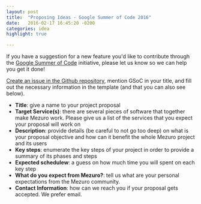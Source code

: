 ```yaml
---
layout: post
title:  "Proposing Ideas - Google Summer of Code 2016"
date:   2016-02-17 16:45:20 -0200
categories: idea
highlight: true

---
```


If you have a suggestion for a new feature you'd like to contribute through the
[Google Summer of Code](https://developers.google.com/open-source/gsoc/) initiative,
please let us know so we can help you get it done!

[Create an issue in the Github repository](https://github.com/mezuro/mezuro.github.io/issues/new), mention GSoC in your title,
and fill out the necessary information in the template (and that you can also see below).

* **Title**: give a name to your project proposal
* **Target Service(s)**: there are several pieces of software that together make Mezuro work. Please give us a list of the services that you expect your proposal will work on
* **Description**: provide details (be careful to not go too deep) on what is your proposal objective and how can it benefit the whole Mezuro project and its users
* **Key steps**: enumerate the key steps of your project in order to provide a summary of its phases and steps
* **Expected schedulew**: a guess on how much time you will spent on each key step
* **What do you expect from Mezuro?**: tell us what are your personal expectations from the Mezuro community.
* **Contact Information**: how can we reach you if your proposal gets accepted. We prefer email.
